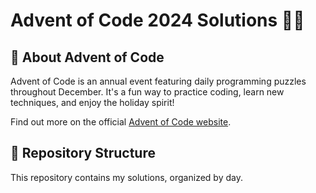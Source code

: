 # Advent of Code 2024 Solutions 🎄✨

## 📜 About Advent of Code
Advent of Code is an annual event featuring daily programming puzzles throughout December. It's a fun way to practice coding, learn new techniques, and enjoy the holiday spirit!

Find out more on the official [Advent of Code website](https://adventofcode.com/2024/about).

## 📂 Repository Structure
This repository contains my solutions, organized by day.